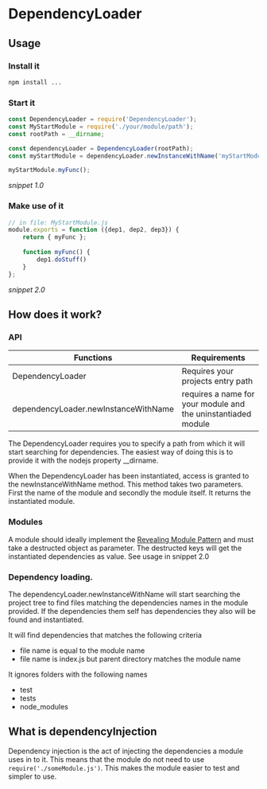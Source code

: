 # DependencyLoader

## Usage

### Install it
 ```bash
 npm install ...
 ```
 
 ### Start it
 ```javascript
 const DependencyLoader = require('DependencyLoader');
 const MyStartModule = require('./your/module/path');
 const rootPath = __dirname;
 
 const dependencyLoader = DependencyLoader(rootPath);
 const myStartModule = dependencyLoader.newInstanceWithName('myStartModule', MyStartModule );
 
 myStartModule.myFunc();
 ```
 _snippet 1.0_
 
 ### Make use of it
 ```javascript
 // in file: MyStartModule.js
 module.exports = function ({dep1, dep2, dep3}) {
     return { myFunc };
     
     function myFunc() {
         dep1.doStuff()
     }
 };
 ```
 _snippet 2.0_

## How does it work?
### API 
| Functions                            | Requirements                                                  |
| ------------------------------------ | ------------------------------------------------------------- |
| DependencyLoader                     | Requires your projects entry path                             |
| dependencyLoader.newInstanceWithName | requires a name for your module and the uninstantiaded module |

The DependencyLoader requires you to specify a path from which it will start searching for dependencies.
The easiest way of doing this is to provide it with the nodejs property __dirname.

When the DependencyLoader has been instantiated, access is granted to the newInstanceWithName method.
This method takes two parameters. First the name of the module and secondly the module itself. It returns the 
instantiated module.

### Modules
A module should ideally implement the [Revealing Module Pattern](https://www.oreilly.com/library/view/learning-javascript-design/9781449334840/ch09s03.html)
and must take a destructed object as parameter. The destructed keys will get the instantiated dependencies as value. See usage
in snippet 2.0

### Dependency loading.
The dependencyLoader.newInstanceWithName will start searching the project tree to find files matching the dependencies
names in the module provided. If the dependencies them self has dependencies they also will be found and instantiated.

It will find dependencies that matches the following criteria
- file name is equal to the module name
- file name is index.js but parent directory matches the module name  

It ignores folders with the following names
- test
- tests
- node_modules
 
## What is dependencyInjection
Dependency injection is the act of injecting the dependencies a module uses in to it. This means that the module do not
need to use `require('./someModule.js')`. This makes the module easier to test and simpler to use.